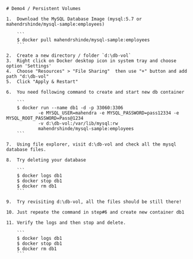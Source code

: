     # Demo4 / Persistent Volumes

    1.  Download the MySQL Database Image (mysql:5.7 or mahendrshinde/mysql-sample:employees)

        ```
        $ docker pull mahendrshinde/mysql-sample:employees
        ```

    2.  Create a new directory / folder `d:\db-vol` 
    3.  Right click on Docker desktop icon in system tray and choose option 'Settings'
    4.  Choose "Resources" > "File Sharing"  then use "+" button and add path "d:\db-vol"
    5.  Click "Apply & Restart"

    6.  You need following command to create and start new db container

        ```
        $ docker run --name db1 -d -p 33060:3306 
                -e MYSQL_USER=mahendra -e MYSQL_PASSWORD=pass12334 -e MYSQL_ROOT_PASSWORD=Pass@1234
                -v d:\db-vol:/var/lib/mysql:rw
                mahendrshinde/mysql-sample:employees
        ```

    7.  Using file explorer, visit d:\db-vol and check all the mysql database files.

    8.  Try deleting your database

        ```
        $ docker logs db1
        $ docker stop db1
        $ docker rm db1
        ```

    9.  Try revisiting d:\db-vol, all the files should be still there!

    10. Just repeate the command in step#6 and create new container db1

    11. Verify the logs and then stop and delete.

        ```
        $ docker logs db1
        $ docker stop db1
        $ docker rm db1
        ```
